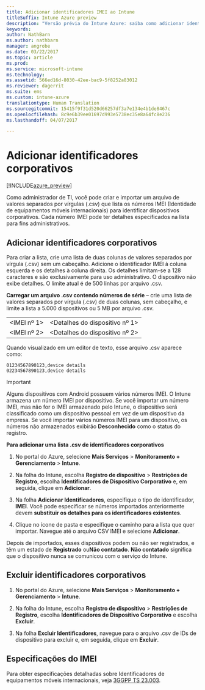 ```yaml
---
title: Adicionar identificadores IMEI ao Intune
titleSuffix: Intune Azure preview
description: "Versão prévia do Intune Azure: saiba como adicionar identificadores corporativos (números IMEI) ao Microsoft Intune. "
keywords: 
author: NathBarn
ms.author: nathbarn
manager: angrobe
ms.date: 03/22/2017
ms.topic: article
ms.prod: 
ms.service: microsoft-intune
ms.technology: 
ms.assetid: 566ed16d-8030-42ee-bac9-5f8252a83012
ms.reviewer: dagerrit
ms.suite: ems
ms.custom: intune-azure
translationtype: Human Translation
ms.sourcegitcommit: 15415f9f31d520d66257df3a7e134e4b1de8467c
ms.openlocfilehash: 8c9e6b39ee01697d993e5738ec35e8a64fc8e236
ms.lasthandoff: 04/07/2017

---
```


# <a name="add-corporate-identifiers"></a>Adicionar identificadores corporativos

[!INCLUDE[azure_preview](../includes/azure_preview.md)]

Como administrador de TI, você pode criar e importar um arquivo de valores separados por vírgulas (.csv) que lista os números IMEI (Identidade de equipamentos móveis internacionais) para identificar dispositivos corporativos. Cada número IMEI pode ter detalhes especificados na lista para fins administrativos.

<!-- When you upload serial numbers for company-owned iOS devices, they must be paired with a corporate enrollment profile. Devices must then be enrolled using either Apple’s device enrollment program (DEP) or Apple Configurator to have them appear as company-owned. -->

## <a name="add-corporate-identifiers"></a>Adicionar identificadores corporativos
Para criar a lista, crie uma lista de duas colunas de valores separados por vírgula (.csv) sem um cabeçalho. Adicione o identificador IMEI à coluna esquerda e os detalhes à coluna direita. Os detalhes limitam-se a 128 caracteres e são exclusivamente para uso administrativo. O dispositivo não exibe detalhes. O limite atual é de 500 linhas por arquivo .csv.

**Carregar um arquivo .csv contendo números de série** – crie uma lista de valores separados por vírgula (.csv) de duas colunas, sem cabeçalho, e limite a lista a 5.000 dispositivos ou 5 MB por arquivo .csv. 

|||
|-|-|
|&lt;IMEI nº 1&gt;|&lt;Detalhes do dispositivo nº 1&gt;|
|&lt;IMEI nº 2&gt;|&lt;Detalhes do dispositivo nº 2&gt;|

Quando visualizado em um editor de texto, esse arquivo .csv aparece como:

```
01234567890123,device details
02234567890123,device details
```


> [!IMPORTANT]
> Alguns dispositivos com Android possuem vários números IMEI. O Intune armazena um número IMEI por dispositivo. Se você importar um número IMEI, mas não for o IMEI armazenado pelo Intune, o dispositivo será classificado como um dispositivo pessoal em vez de um dispositivo da empresa. Se você importar vários números IMEI para um dispositivo, os números não armazenados exibirão **Desconhecido** como o status do registro.

**Para adicionar uma lista .csv de identificadores corporativos**

1. No portal do Azure, selecione **Mais Serviços** > **Monitoramento + Gerenciamento** > **Intune**.

2. Na folha do Intune, escolha **Registro de dispositivo** > **Restrições de Registro**, escolha **Identificadores de Dispositivo Corporativo** e, em seguida, clique em **Adicionar**.

3. Na folha **Adicionar Identificadores**, especifique o tipo de identificador, **IMEI**. Você pode especificar se números importados anteriormente devem **substituir os detalhes para os identificadores existentes**.  

4. Clique no ícone de pasta e especifique o caminho para a lista que quer importar. Navegue até o arquivo CSV IMEI e selecione **Adicionar**.

Depois de importados, esses dispositivos podem ou não ser registrados, e têm um estado de **Registrado** ou**Não contatado**. **Não contatado** significa que o dispositivo nunca se comunicou com o serviço do Intune.

## <a name="delete--corporate-identifiers"></a>Excluir identificadores corporativos

1. No portal do Azure, selecione **Mais Serviços** > **Monitoramento + Gerenciamento** > **Intune**.

2. Na folha do Intune, escolha **Registro de dispositivo** > **Restrições de Registro**, escolha **Identificadores de Dispositivo Corporativo** e escolha **Excluir**.

3. Na folha **Excluir Identificadores**, navegue para o arquivo .csv de IDs de dispositivo para excluir e, em seguida, clique em **Excluir**.

## <a name="imei-specifications"></a>Especificações do IMEI
Para obter especificações detalhadas sobre Identificadores de equipamentos móveis internacionais, veja [3GGPP TS 23.003](https://portal.3gpp.org/desktopmodules/Specifications/SpecificationDetails.aspx?specificationId=729).

